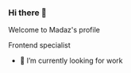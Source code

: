 ### Hi there 👋

Welcome to Madaz's profile

Frontend specialist 

- 🌱 I’m currently looking for work
